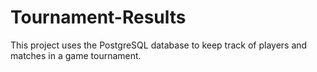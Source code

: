 # Tournament-Results
This project uses the PostgreSQL database to keep track of players and matches in a game tournament.
